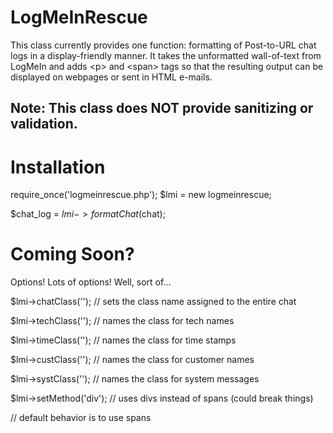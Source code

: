 # LogMeInRescue

This class currently provides one function: formatting of Post-to-URL chat logs in a display-friendly manner. It takes the unformatted wall-of-text from LogMeIn and adds \<p> and \<span> tags so that the resulting output can be displayed on webpages or sent in HTML e-mails.

## Note: This class does NOT provide sanitizing or validation. 

# Installation

require_once('logmeinrescue.php');
$lmi = new logmeinrescue;

$chat_log = $lmi->formatChat($chat);

# Coming Soon?

Options! Lots of options! Well, sort of...

$lmi->chatClass(''); // sets the class name assigned to the entire chat

$lmi->techClass(''); // names the class for tech names

$lmi->timeClass(''); // names the class for time stamps

$lmi->custClass(''); // names the class for customer names

$lmi->systClass(''); // names the class for system messages

$lmi->setMethod('div'); // uses divs instead of spans (could break things)

// default behavior is to use spans


